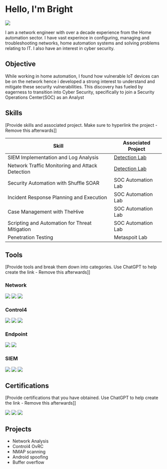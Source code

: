 # Hello, I'm Bright 
<a href="https://linkedin.com/in/bright-nwaobilor-profile0012"><img src="https://img.shields.io/badge/-LinkedIn-0072b1?&style=for-the-badge&logo=linkedin&logoColor=white" /></a>

I am a network engineer with over a decade experience from the Home automation sector. I have vast experince in configuring, managing and troubleshooting networks, home automation systems and solving problems relating to IT. I also have an interest in cyber security.

## Objective

While working in home automation, I found how vulnerable IoT devices can be on the network hence i developed a strong interest to understand and mitigate these security vulnerabilities. This discovery has fueled by eagerness to transition into Cyber Security, specifically to join a Security Operations Center(SOC) as an Analyst

## Skills
[Provide skills and associated project. Make sure to hyperlink the project - Remove this afterwards]]

| Skill                                         | Associated Project         |
|-----------------------------------------------|----------------------------|
| SIEM Implementation and Log Analysis          | <a href="https://google.com">Detection Lab</a>|
| Network Traffic Monitoring and Attack Detection | <a href="https://google.com">Detection Lab</a>|
| Security Automation with Shuffle SOAR         | SOC Automation Lab|
| Incident Response Planning and Execution      | SOC Automation Lab|
| Case Management with TheHive                  | SOC Automation Lab|
| Scripting and Automation for Threat Mitigation | SOC Automation Lab|
| Penetration Testing                           | Metaspoit Lab  |

## Tools
[Provide tools and break them down into categories. Use ChatGPT to help create the link - Remove this afterwards]]

### Network
<div>
    <img src="https://img.shields.io/badge/-Wireshark-1679A7?&style=for-the-badge&logo=Wireshark&logoColor=white" />
    <img src="https://img.shields.io/badge/-Suricata-EF3B2D?&style=for-the-badge&logo=Suricata&logoColor=white" />
    <img src="https://img.shields.io/badge/-Zeek-777BB4?&style=for-the-badge&logo=Zeek&logoColor=white" />
</div>

### Control4 
<div>
    <img src="https://img.shields.io/badge/-Control4-E5002C?&style=for-the-badge&logo=Control4&logoColor=white" />
    <img src="https://img.shields.io/badge/-Control4-E5002C?&style=for-the-badge&logo=Control4&logoColor=white" />
    <img src="https://img.shields.io/badge/-Control4-E5002C?&style=for-the-badge&logo=Control4&logoColor=white" />

</div>


### Endpoint
<div>
    <img src="https://img.shields.io/badge/-Microsoft_Defender_for_Endpoint-00A4EF?&style=for-the-badge&logo=Microsoft&logoColor=white" />
    <img src="https://img.shields.io/badge/-Velociraptor-4B275F?&style=for-the-badge&logo=Velociraptor&logoColor=white" />
</div>

### SIEM
<div>
    <img src="https://img.shields.io/badge/-Microsoft_Sentinel-0078D4?&style=for-the-badge&logo=Microsoft&logoColor=white" />
    <img src="https://img.shields.io/badge/-Splunk-000000?&style=for-the-badge&logo=Splunk&logoColor=white" />
    <img src="https://img.shields.io/badge/-Elastic-005571?&style=for-the-badge&logo=Elastic&logoColor=white" />
</div>

## Certifications
[Provide certifications that you have obtained. Use ChatGPT to help create the link - Remove this afterwards]]
<div>
<img src="https://img.shields.io/badge/-Security%2B-FF0000?&style=for-the-badge&logo=CompTIA&logoColor=white" />
<img src="https://img.shields.io/badge/-Network%2B-007ACC?&style=for-the-badge&logo=CompTIA&logoColor=white" />
<img src="https://img.shields.io/badge/-A%2B-4D4D4D?&style=for-the-badge&logo=CompTIA&logoColor=white" />
</div>

## Projects
- Network Analysis
- Control4 OvRC
- NMAP scanning
- Android spoofing
- Buffer overflow
